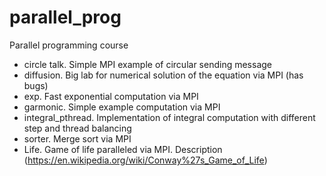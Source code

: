 # parallel_prog
Parallel programming course
- circle talk. Simple MPI example of circular sending message
- diffusion. Big lab for numerical solution of the equation via MPI (has bugs)
- exp. Fast exponential computation via MPI
- garmonic. Simple example computation via MPI
- integral_pthread. Implementation of integral computation with different step and thread balancing
- sorter. Merge sort via MPI
- Life. Game of life paralleled via MPI. Description (https://en.wikipedia.org/wiki/Conway%27s_Game_of_Life)
